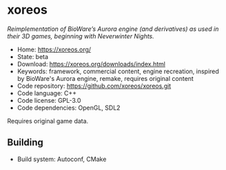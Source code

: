 # xoreos

_Reimplementation of BioWare’s Aurora engine (and derivatives) as used in their 3D games, beginning with Neverwinter Nights._

- Home: https://xoreos.org/
- State: beta
- Download: https://xoreos.org/downloads/index.html
- Keywords: framework, commercial content, engine recreation, inspired by BioWare's Aurora engine, remake, requires original content
- Code repository: https://github.com/xoreos/xoreos.git
- Code language: C++
- Code license: GPL-3.0
- Code dependencies: OpenGL, SDL2

Requires original game data.

## Building

- Build system: Autoconf, CMake
